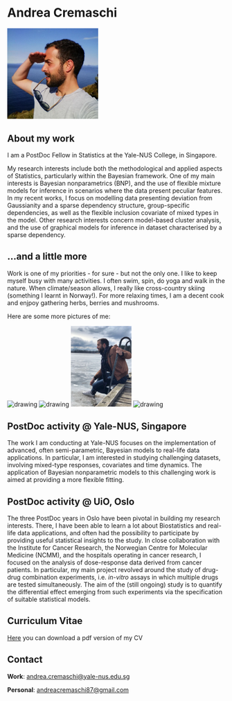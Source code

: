 # Andrea Cremaschi
<img src="MainFig2.jpg" alt="drawing" width="210"/>

## About my work
I am a PostDoc Fellow in Statistics at the Yale-NUS College, in Singapore. 

My research interests include both the methodological and applied aspects of Statistics,
particularly within the Bayesian framework.
One of my main interests is Bayesian nonparametrics (BNP), and the use of flexible mixture
models for inference in scenarios where the data present peculiar features. In my recent
works, I focus on modelling data presenting deviation from Gaussianity and a sparse
dependency structure, group-specific dependencies, as well as the flexible inclusion covariate of
mixed types in the model. Other research interests concern model-based cluster analysis, and the use of graphical models for inference in dataset characterised by a sparse dependency.

## ...and a little more
Work is one of my priorities - for sure - but not the only one. I like to keep myself busy with many activities. I often swim, spin, do yoga and walk in the nature. When climate/season allows, I really like cross-country skiing (something I learnt in Norway!). For more relaxing times, I am a decent cook and enjpoy gathering herbs, berries and mushrooms.

Here are some more pictures of me:

<img src="subFig2.jpg" alt="drawing" width="140"/>  <img src="subFig3.jpg" alt="drawing" width="140"/>  <img src="subFig4.jpg" alt="drawing" width="140"/> <img src="subFig5.jpg" alt="drawing" width="140"/>

## PostDoc activity @ Yale-NUS, Singapore
The work I am conducting at Yale-NUS focuses on the implementation of advanced, often semi-parametric, Bayesian models to real-life data applications. In particular, I am interested in studying challenging datasets, involving mixed-type responses, covariates and time dynamics. The application of Bayesian nonparametric models to this challenging work is aimed at providing a more flexible fitting.

## PostDoc activity @ UiO, Oslo
The three PostDoc years in Oslo have been pivotal in building my research interests. There, I have been able to learn a lot about Biostatistics and real-life data applications, and often had the possibility to participate by providing useful statistical insights to the study.
In close collaboration with the Institute for Cancer Research, the Norwegian Centre for Molecular Medicine (NCMM), and the hospitals operating in cancer research, I focused on the analysis of dose-response data derived from cancer patients. In particular, my main project revolved around the study of drug-drug combination experiments, i.e. _in-vitro_ assays in which multiple drugs are tested simultaneously. The aim of the (still ongoing) study is to quantify the differential effect emerging from such experiments via the specification of suitable statistical models. 

## Curriculum Vitae
[Here](https://github.com/AndCre87/andreacremaschi.github.io/raw/master/CV_Cremaschi.pdf) you can download a pdf version of my CV


## Contact
**Work**: andrea.cremaschi@yale-nus.edu.sg

**Personal**: andreacremaschi87@gmail.com

